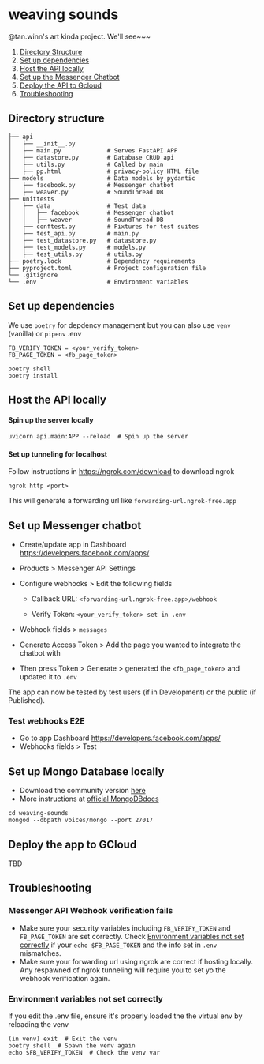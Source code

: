 # weaving sounds
@tan.winn's art kinda project. We'll see~~~

1. [Directory Structure](#directory-structure)
2. [Set up dependencies](#set-up-dependencies)
3. [Host the API locally](#host-the-api-locally)
4. [Set up the Messenger Chatbot](#set-up-messenger-chatbot)
5. [Deploy the API to Gcloud](#deploy-the-app-to-gcloud)
6. [Troubleshooting](#troubleshooting)

## Directory structure
```
├── api
│   ├── __init__.py
│   ├── main.py             # Serves FastAPI APP
│   ├── datastore.py        # Database CRUD api
│   ├── utils.py            # Called by main
│   ├── pp.html             # privacy-policy HTML file
├── models                  # Data models by pydantic
│   ├── facebook.py         # Messenger chatbot
│   ├── weaver.py           # SoundThread DB
├── unittests
│   ├── data                # Test data
│   │   ├── facebook        # Messenger chatbot
│   │   ├── weaver          # SoundThread DB
│   ├── conftest.py         # Fixtures for test suites
│   ├── test_api.py         # main.py 
│   ├── test_datastore.py   # datastore.py
│   ├── test_models.py      # models.py
│   ├── test_utils.py       # utils.py
├── poetry.lock             # Dependency requirements
├── pyproject.toml          # Project configuration file
└── .gitignore  
└── .env                    # Environment variables

``````
## Set up dependencies
We use `poetry` for depdency management but you can also use `venv` (vanilla) or `pipenv`
.env
```
FB_VERIFY_TOKEN = <your_verify_token>
FB_PAGE_TOKEN = <fb_page_token>
```

```
poetry shell
poetry install
```

## Host the API locally
#### Spin up the server locally
```
uvicorn api.main:APP --reload  # Spin up the server
```
#### Set up tunneling for localhost
Follow instructions in https://ngrok.com/download to download ngrok
```
ngrok http <port>  
```
This will generate a forwarding url like `forwarding-url.ngrok-free.app`

## Set up Messenger chatbot
- Create/update app in Dashboard https://developers.facebook.com/apps/
- Products > Messenger API Settings
- Configure webhooks > Edit the following fields

    - Callback URL: `<forwarding-url.ngrok-free.app>/webhook`

    - Verify Token: `<your_verify_token> set in .env`

- Webhook fields > `messages`
- Generate Access Token > Add the page you wanted to integrate the chatbot with
- Then press Token > Generate > generated the `<fb_page_token>` and updated it to `.env`

The app can now be tested by test users (if in Development) or the public (if Published).

### Test webhooks E2E
- Go to app Dashboard https://developers.facebook.com/apps/
- Webhooks fields > Test

## Set up Mongo Database locally
- Download the community version [here](https://www.mongodb.com/try/download/community)
- More instructions at [official MongoDBdocs](https://www.mongodb.com/docs/manual/tutorial/manage-mongodb-processes/)
```
cd weaving-sounds
mongod --dbpath voices/mongo --port 27017
```
## Deploy the app to GCloud
TBD


## Troubleshooting
### Messenger API Webhook verification fails
- Make sure your security variables including `FB_VERIFY_TOKEN` and
`FB_PAGE_TOKEN` are set correctly. Check [Environment variables not set correctly](#environment-variables-not-set-correctly) if your `echo $FB_PAGE_TOKEN` and the info set in `.env` mismatches. 
- Make sure your forwarding url using ngrok are correct if hosting locally. Any respawned of ngrok tunneling will require you to set yo the webhook verification again. 

### Environment variables not set correctly
If you edit the .env file, ensure it's properly loaded the the virtual env by reloading the venv
```
(in venv) exit  # Exit the venv
poetry shell  # Spawn the venv again
echo $FB_VERIFY_TOKEN  # Check the venv var
```
